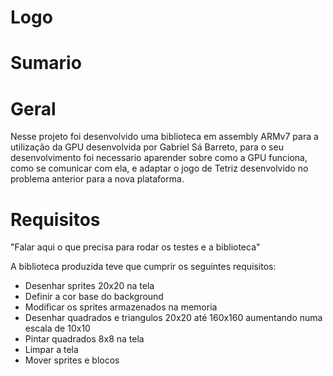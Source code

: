 # Logo
# Sumario

# Geral
Nesse projeto foi desenvolvido uma biblioteca em assembly ARMv7 para a utilização da GPU desenvolvida por Gabriel Sá Barreto, para o seu desenvolvimento foi necessario aparender sobre como a GPU funciona, como se comunicar com ela, e adaptar o jogo de Tetriz desenvolvido no problema anterior para a nova plataforma.

# Requisitos
"Falar aqui o que precisa para rodar os testes e a biblioteca"

A biblioteca produzida teve que cumprir os seguintes requisitos:

- Desenhar sprites 20x20 na tela
- Definir a cor base do background
- Modificar os sprites armazenados na memoria
- Desenhar quadrados e triangulos 20x20 até 160x160 aumentando numa escala de 10x10
- Pintar quadrados 8x8 na tela
- Limpar a tela
- Mover sprites e blocos
